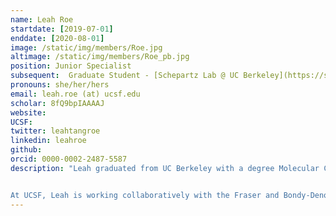 ```yaml
---
name: Leah Roe
startdate: [2019-07-01]
enddate: [2020-08-01]
image: /static/img/members/Roe.jpg
altimage: /static/img/members/Roe_pb.jpg
position: Junior Specialist
subsequent:  Graduate Student - [Schepartz Lab @ UC Berkeley](https://schepartzlab.com)
pronouns: she/her/hers
email: leah.roe (at) ucsf.edu
scholar: 8fQ9bpIAAAAJ
website:
UCSF:
twitter: leahtangroe
linkedin: leahroe
github:
orcid: 0000-0002-2487-5587
description: "Leah graduated from UC Berkeley with a degree Molecular Cell Biology with emphasis in Biochemistry and Molecular Biology. During undergrad, Leah worked under the guidance of Dr. Ron Zuckermann at LBNL studying peptoids, a class of peptide mimics. Her research focused on controlling structure through side chain to main chain hydrogen bonding.


At UCSF, Leah is working collaboratively with the Fraser and Bondy-Denomy Labs on crystallography of anti-CRISPR proteins.  When not in lab, Leah enjoys hikes and exploring the city."
---
```


